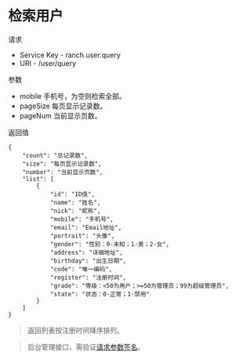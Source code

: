 # 检索用户

请求
- Service Key - ranch.user.query
- URI - /user/query

参数
- mobile 手机号，为空则检索全部。
- pageSize 每页显示记录数。
- pageNum 当前显示页数。

返回值
```text
{
    "count": "总记录数",
    "size": "每页显示记录数",
    "number": "当前显示页数",
    "list": [
        {
            "id": "ID值",
            "name": "姓名",
            "nick": "昵称",
            "mobile": "手机号",
            "email": "Email地址",
            "portrait": "头像",
            "gender": "性别：0-未知；1-男；2-女",
            "address": "详细地址",
            "birthday": "出生日期",
            "code": "唯一编码",
            "register": "注册时间",
            "grade": "等级：<50为用户；>=50为管理员；99为超级管理员",
            "state": "状态：0-正常；1-禁用"
        }
    ]
}
```

> 返回列表按注册时间降序排列。

> 后台管理接口，需验证[请求参数签名](https://github.com/heisedebaise/tephra/blob/master/tephra-ctrl/doc/sign.md)。
